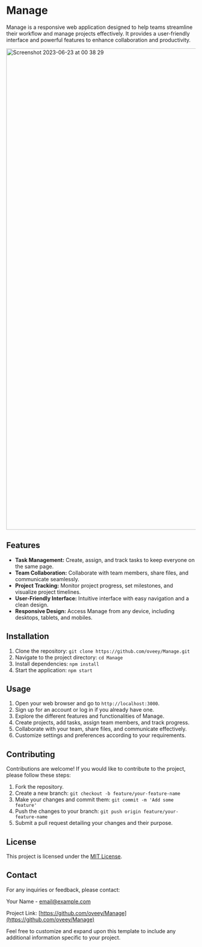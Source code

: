 # Manage

Manage is a responsive web application designed to help teams streamline their workflow and manage projects effectively. It provides a user-friendly interface and powerful features to enhance collaboration and productivity.

<img width="1280" alt="Screenshot 2023-06-23 at 00 38 29" src="https://github.com/oveey/Manage/assets/94080967/89bbc6ac-2835-4e10-b2c3-40c62fa6f2c0">

## Features

- **Task Management:** Create, assign, and track tasks to keep everyone on the same page.
- **Team Collaboration:** Collaborate with team members, share files, and communicate seamlessly.
- **Project Tracking:** Monitor project progress, set milestones, and visualize project timelines.
- **User-Friendly Interface:** Intuitive interface with easy navigation and a clean design.
- **Responsive Design:** Access Manage from any device, including desktops, tablets, and mobiles.

## Installation

1. Clone the repository: `git clone https://github.com/oveey/Manage.git`
2. Navigate to the project directory: `cd Manage`
3. Install dependencies: `npm install`
4. Start the application: `npm start`

## Usage

1. Open your web browser and go to `http://localhost:3000`.
2. Sign up for an account or log in if you already have one.
3. Explore the different features and functionalities of Manage.
4. Create projects, add tasks, assign team members, and track progress.
5. Collaborate with your team, share files, and communicate effectively.
6. Customize settings and preferences according to your requirements.

## Contributing

Contributions are welcome! If you would like to contribute to the project, please follow these steps:

1. Fork the repository.
2. Create a new branch: `git checkout -b feature/your-feature-name`
3. Make your changes and commit them: `git commit -m 'Add some feature'`
4. Push the changes to your branch: `git push origin feature/your-feature-name`
5. Submit a pull request detailing your changes and their purpose.

## License

This project is licensed under the [MIT License](LICENSE).

## Contact

For any inquiries or feedback, please contact:

Your Name - [email@example.com](mailto:email@example.com)

Project Link: [https://github.com/oveey/Manage](https://github.com/oveey/Manage)

Feel free to customize and expand upon this template to include any additional information specific to your project.
